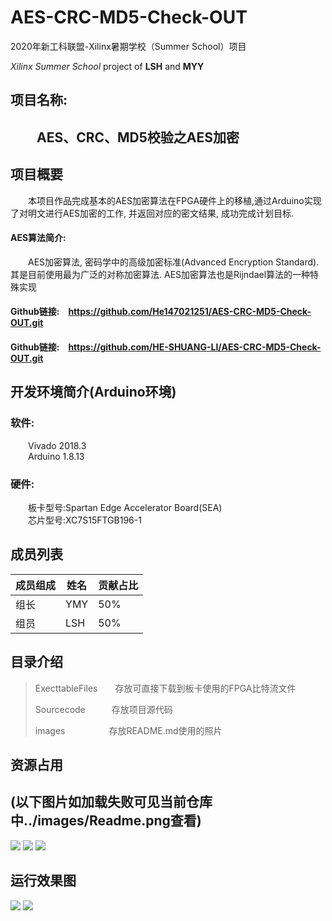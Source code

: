 # AES-CRC-MD5-Check-OUT
2020年新工科联盟-Xilinx暑期学校（Summer School）项目 
   
*Xilinx Summer School* project of **LSH** and **MYY**
## 项目名称:
## &emsp;&emsp;AES、CRC、MD5校验之AES加密
## 项目概要
&emsp;&emsp;本项目作品完成基本的AES加密算法在FPGA硬件上的移植,通过Arduino实现了对明文进行AES加密的工作, 并返回对应的密文结果, 成功完成计划目标.  
#### AES算法简介:  
&emsp;&emsp;AES加密算法, 密码学中的高级加密标准(Advanced Encryption Standard). 其是目前使用最为广泛的对称加密算法. AES加密算法也是Rijndael算法的一种特殊实现  
#### Github链接:&emsp;<https://github.com/He147021251/AES-CRC-MD5-Check-OUT.git>
#### Github链接:&emsp;<https://github.com/HE-SHUANG-LI/AES-CRC-MD5-Check-OUT.git>

## 开发环境简介(Arduino环境)
### 软件:
&emsp;&emsp;Vivado 2018.3  
&emsp;&emsp;Arduino 1.8.13

### 硬件:
&emsp;&emsp;板卡型号:Spartan Edge Accelerator Board(SEA)  
&emsp;&emsp;芯片型号:XC7S15FTGB196-1

## 成员列表
|成员组成|姓名|贡献占比|
|-|-|-|
|组长|YMY|50%|
|组员|LSH|50%|

## 目录介绍
>ExecttableFiles&emsp;&emsp;存放可直接下载到板卡使⽤的FPGA比特流文件  
>  
>Sourcecode&emsp;&emsp;&emsp;存放项目源代码  
>  
>images&emsp;&emsp;&emsp;&emsp;&emsp;存放README.md使用的照片  


## 资源占用
## (以下图片如加载失败可见当前仓库中../images/Readme.png查看)
![](https://github.com/He147021251/AES-CRC-MD5-Check-OUT/blob/master/images/Source1.png)
![](https://github.com/He147021251/AES-CRC-MD5-Check-OUT/blob/master/images/Source2.png)
![](https://github.com/He147021251/AES-CRC-MD5-Check-OUT/blob/master/images/Source3.png)

## 运行效果图
![](https://github.com/He147021251/AES-CRC-MD5-Check-OUT/blob/master/images/Hardware.png)
![](https://github.com/He147021251/AES-CRC-MD5-Check-OUT/blob/master/images/Com.png)
